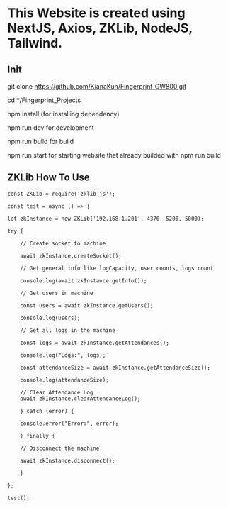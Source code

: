 This Website is created using NextJS, Axios, ZKLib, NodeJS, Tailwind.
====

Init
-----
git clone https://github.com/KianaKun/Fingerprint_GW800.git

cd */Fingerprint_Projects

npm install (for installing dependency)

npm run dev for development 

npm run build for build

npm run start for starting website that already builded with npm run build

ZKLib How To Use
-----
    const ZKLib = require('zklib-js');

    const test = async () => {
  
    let zkInstance = new ZKLib('192.168.1.201', 4370, 5200, 5000);

    try {
    
        // Create socket to machine
    
        await zkInstance.createSocket();

        // Get general info like logCapacity, user counts, logs count
        
        console.log(await zkInstance.getInfo());
    
        // Get users in machine
        
        const users = await zkInstance.getUsers();
        
        console.log(users);
    
        // Get all logs in the machine
        
        const logs = await zkInstance.getAttendances();
        
        console.log("Logs:", logs);
    
        const attendanceSize = await zkInstance.getAttendanceSize();
       
        console.log(attendanceSize);
    
        // Clear Attendance Log
        await zkInstance.clearAttendanceLog();
    
        } catch (error) {
        
        console.error("Error:", error);
      
        } finally {
        
        // Disconnect the machine
        
        await zkInstance.disconnect();
      
        }

    };

    test();
